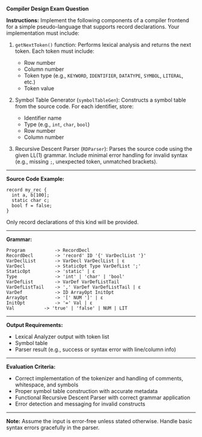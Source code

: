 **Compiler Design Exam Question**

**Instructions:**
Implement the following components of a compiler frontend for a simple pseudo-language that supports record declarations. Your implementation must include:

1. `getNextToken()` function: Performs lexical analysis and returns the next token. Each token must include:

    - Row number
    - Column number
    - Token type (e.g., `KEYWORD`, `IDENTIFIER`, `DATATYPE`, `SYMBOL`, `LITERAL`, etc.)
    - Token value

2. Symbol Table Generator (`symbolTableGen`): Constructs a symbol table from the source code. For each identifier, store:

    - Identifier name
    - Type (e.g., `int`, `char`, `bool`)
    - Row number
    - Column number

3. Recursive Descent Parser (`RDParser`): Parses the source code using the given LL(1) grammar. Include minimal error handling for invalid syntax (e.g., missing `;`, unexpected token, unmatched brackets).

---

**Source Code Example:**

```
record my_rec {
  int a, b[100];
  static char c;
  bool f = false;
}
```

Only record declarations of this kind will be provided.

---

**Grammar:**

```
Program           -> RecordDecl
RecordDecl        -> 'record' ID '{' VarDeclList '}'
VarDeclList       -> VarDecl VarDeclList | ε
VarDecl           -> StaticOpt Type VarDefList ';'
StaticOpt         -> 'static' | ε
Type              -> 'int' | 'char' | 'bool'
VarDefList        -> VarDef VarDefListTail
VarDefListTail    -> ',' VarDef VarDefListTail | ε
VarDef            -> ID ArrayOpt InitOpt
ArrayOpt          -> '[' NUM ']' | ε
InitOpt           -> '=' Val | ε
Val           -> 'true' | 'false' | NUM | LIT
```

---

**Output Requirements:**

-   Lexical Analyzer output with token list
-   Symbol table
-   Parser result (e.g., success or syntax error with line/column info)

---

**Evaluation Criteria:**

-   Correct implementation of the tokenizer and handling of comments, whitespace, and symbols
-   Proper symbol table construction with accurate metadata
-   Functional Recursive Descent Parser with correct grammar application
-   Error detection and messaging for invalid constructs

---

**Note:** Assume the input is error-free unless stated otherwise. Handle basic syntax errors gracefully in the parser.
